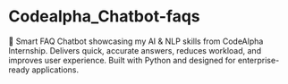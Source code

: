 # Codealpha_Chatbot-faqs
🚀 Smart FAQ Chatbot showcasing my AI &amp; NLP skills from CodeAlpha Internship. Delivers quick, accurate answers, reduces workload, and improves user experience. Built with Python and designed for enterprise-ready applications.
